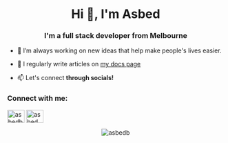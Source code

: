 <h1 align="center">Hi 👋, I'm Asbed</h1>
<h3 align="center">I'm a full stack developer from Melbourne</h3>

- 🔭 I’m always working on new ideas that help make people's lives easier.

- 📝 I regularly write articles on [my docs page](https://docs.asbedb.com)

- 📫 Let's connect **through socials!**

<h3 align="left">Connect with me:</h3>
<p align="left">
<a href="https://bsky.app/profile/asbedb.bsky.social" target="blank"><img align="center" src="https://upload.wikimedia.org/wikipedia/commons/7/7a/Bluesky_Logo.svg" alt="asbedb" height="30" width="40" /></a>
<a href="https://linkedin.com/in/asbed" target="blank"><img align="center" src="https://raw.githubusercontent.com/rahuldkjain/github-profile-readme-generator/master/src/images/icons/Social/linked-in-alt.svg" alt="asbed" height="30" width="40" /></a>
</p>

<p align="center"><img align="center" src="https://github-readme-stats.vercel.app/api/top-langs?username=asbedb&show_icons=true&locale=en&layout=compact&theme=dracula" alt="asbedb" /></p>
